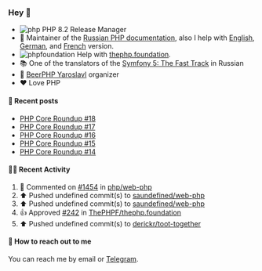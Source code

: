 ### Hey 👋

- ![php](https://user-images.githubusercontent.com/4685504/174548850-037dfd35-3b33-4154-9c50-95efd45ba66a.png) PHP 8.2 Release Manager
- 📖 Maintainer of the [Russian PHP documentation](https://github.com/php/doc-ru), also I help with [English](https://github.com/php/doc-en), [German](https://github.com/php/doc-de), and [French](https://github.com/php/doc-fr) version.
- ![phpfoundation](https://user-images.githubusercontent.com/4685504/174548733-72f62c18-f57e-47a6-8201-cb3d87e06b98.png) Help with [thephp.foundation](https://github.com/ThePHPF/thephp.foundation).
- 📚 One of the translators of
  the [Symfony 5: The Fast Track](https://symfony.com/doc/current/the-fast-track/ru/index.html)
  in Russian
- 🍻 [BeerPHP Yaroslavl](https://github.com/beerphp/yaroslavl) organizer
- ❤️ Love PHP

#### 📜 Recent posts

<!-- BLOG-POST-LIST:START -->
- [PHP Core Roundup #18](https://thephp.foundation/blog/2023/11/01/php-core-roundup-18/)
- [PHP Core Roundup #17](https://thephp.foundation/blog/2023/10/01/php-core-roundup-17/)
- [PHP Core Roundup #16](https://thephp.foundation/blog/2023/09/01/php-core-roundup-16/)
- [PHP Core Roundup #15](https://thephp.foundation/blog/2023/08/01/php-core-roundup-15/)
- [PHP Core Roundup #14](https://thephp.foundation/blog/2023/07/01/php-core-roundup-14/)
<!-- BLOG-POST-LIST:END -->

#### 👨‍💻 Recent Activity

<!--RECENT_ACTIVITY:start-->
1. 💬 Commented on [#1454](https://github.com/php/web-php/pull/1454#discussion_r2432333452) in [php/web-php](https://github.com/php/web-php)<br>
2. ⬆️ Pushed undefined commit(s) to [saundefined/web-php](https://github.com/saundefined/web-php)<br>
3. ⬆️ Pushed undefined commit(s) to [saundefined/web-php](https://github.com/saundefined/web-php)<br>
4. 👍 Approved [#242](https://github.com/ThePHPF/thephp.foundation/pull/242#pullrequestreview-3322463103) in [ThePHPF/thephp.foundation](https://github.com/ThePHPF/thephp.foundation)<br>
5. ⬆️ Pushed undefined commit(s) to [derickr/toot-together](https://github.com/derickr/toot-together)<br>
<!--RECENT_ACTIVITY:end-->

#### 💌 How to reach out to me

You can reach me by email or [Telegram](https://t.me/saundefined).
